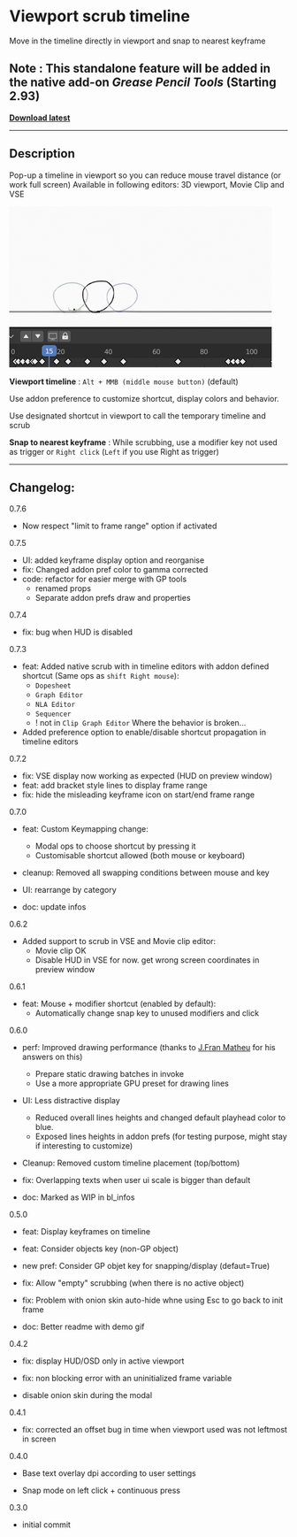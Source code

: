 # Viewport scrub timeline

Move in the timeline directly in viewport and snap to nearest keyframe

## Note : This standalone feature will be added in the native add-on _Grease Pencil Tools_ (Starting 2.93)

**[Download latest](https://github.com/Pullusb/viewport_timeline_scrub/archive/main.zip)**

<!-- ### [Demo Youtube]() -->

---  

## Description

Pop-up a timeline in viewport so you can reduce mouse travel distance (or work full screen)
Available in following editors: 3D viewport, Movie Clip and VSE

![Viewport scrubbing in time](https://github.com/Pullusb/images_repo/raw/master/Bl_scrub_timeline_preview.gif)

**Viewport timeline** : `Alt + MMB (middle mouse button)` (default)

Use addon preference to customize shortcut, display colors and behavior.

Use designated shortcut in viewport to call the temporary timeline and scrub

**Snap to nearest keyframe** : While scrubbing, use a modifier key not used as trigger or `Right click` (`Left` if you use Right as trigger)


---


<!-- - question
Other:
Should it disable onion skin like normal scrubbing does
Should it pause playback launched during play (and keep stop after) ?
Snap on key by default ?

- drawbacks
add an undo step containing timeline move. If not, a ctrl+Z after a new stroke move back timeline)

### TODO


- HUD: add source frame as text ? (tested... too much information on screen)

-- ideas
- Use directly color from the theme (mainly for cursor user cursor)

- Weird idea : Use also in timeline editor editors with a per editor behavior (difficult to find a cross editor shortcuts):
  - on 3D view (active layer key only)
  - on GP dopesheet : all layers keys (or only active same as above)
  - on object dopesheet : considering all object keys

Done:
- OK vertical thin line for current position
- OK snap to showed keyframe
- OK show text
- OK prefs to customize color appeareance
- OK add frame offset value as text
- OK prefs conditions to activate only parts of HUD
- OK reduce size of frame lines
- OK Change default color
- OK Display marks for start and end
-->

<!-- allowed_key = ('NONE', 'LEFTMOUSE', 'MIDDLEMOUSE', 'RIGHTMOUSE', 'BUTTON4MOUSE', 'BUTTON5MOUSE', 'BUTTON6MOUSE', 'BUTTON7MOUSE', 'PEN', 'ERASER', 'MOUSEMOVE', 'INBETWEEN_MOUSEMOVE', 'TRACKPADPAN', 'TRACKPADZOOM', 'MOUSEROTATE', 'MOUSESMARTZOOM', 'WHEELUPMOUSE', 'WHEELDOWNMOUSE', 'WHEELINMOUSE', 'WHEELOUTMOUSE', 'EVT_TWEAK_L', 'EVT_TWEAK_M', 'EVT_TWEAK_R', 'A', 'B', 'C', 'D', 'E', 'F', 'G', 'H', 'I', 'J', 'K', 'L', 'M', 'N', 'O', 'P', 'Q', 'R', 'S', 'T', 'U', 'V', 'W', 'X', 'Y', 'Z', 'ZERO', 'ONE', 'TWO', 'THREE', 'FOUR', 'FIVE', 'SIX', 'SEVEN', 'EIGHT', 'NINE', 'LEFT_CTRL', 'LEFT_ALT', 'LEFT_SHIFT', 'RIGHT_ALT', 'RIGHT_CTRL', 'RIGHT_SHIFT', 'OSKEY', 'APP', 'GRLESS', 'ESC', 'TAB', 'RET', 'SPACE', 'LINE_FEED', 'BACK_SPACE', 'DEL', 'SEMI_COLON', 'PERIOD', 'COMMA', 'QUOTE', 'ACCENT_GRAVE', 'MINUS', 'PLUS', 'SLASH', 'BACK_SLASH', 'EQUAL', 'LEFT_BRACKET', 'RIGHT_BRACKET', 'LEFT_ARROW', 'DOWN_ARROW', 'RIGHT_ARROW', 'UP_ARROW', 'NUMPAD_2', 'NUMPAD_4', 'NUMPAD_6', 'NUMPAD_8', 'NUMPAD_1', 'NUMPAD_3', 'NUMPAD_5', 'NUMPAD_7', 'NUMPAD_9', 'NUMPAD_PERIOD', 'NUMPAD_SLASH', 'NUMPAD_ASTERIX', 'NUMPAD_0', 'NUMPAD_MINUS', 'NUMPAD_ENTER', 'NUMPAD_PLUS', 'F1', 'F2', 'F3', 'F4', 'F5', 'F6', 'F7', 'F8', 'F9', 'F10', 'F11', 'F12', 'F13', 'F14', 'F15', 'F16', 'F17', 'F18', 'F19', 'F20', 'F21', 'F22', 'F23', 'F24', 'PAUSE', 'INSERT', 'HOME', 'PAGE_UP', 'PAGE_DOWN', 'END', 'MEDIA_PLAY', 'MEDIA_STOP', 'MEDIA_FIRST', 'MEDIA_LAST', 'TEXTINPUT', 'WINDOW_DEACTIVATE', 'TIMER', 'TIMER0', 'TIMER1', 'TIMER2', 'TIMER_JOBS', 'TIMER_AUTOSAVE', 'TIMER_REPORT', 'TIMERREGION', 'NDOF_MOTION', 'NDOF_BUTTON_MENU', 'NDOF_BUTTON_FIT', 'NDOF_BUTTON_TOP', 'NDOF_BUTTON_BOTTOM', 'NDOF_BUTTON_LEFT', 'NDOF_BUTTON_RIGHT', 'NDOF_BUTTON_FRONT', 'NDOF_BUTTON_BACK', 'NDOF_BUTTON_ISO1', 'NDOF_BUTTON_ISO2', 'NDOF_BUTTON_ROLL_CW', 'NDOF_BUTTON_ROLL_CCW', 'NDOF_BUTTON_SPIN_CW', 'NDOF_BUTTON_SPIN_CCW', 'NDOF_BUTTON_TILT_CW', 'NDOF_BUTTON_TILT_CCW', 'NDOF_BUTTON_ROTATE', 'NDOF_BUTTON_PANZOOM', 'NDOF_BUTTON_DOMINANT', 'NDOF_BUTTON_PLUS', 'NDOF_BUTTON_MINUS', 'NDOF_BUTTON_ESC', 'NDOF_BUTTON_ALT', 'NDOF_BUTTON_SHIFT', 'NDOF_BUTTON_CTRL', 'NDOF_BUTTON_1', 'NDOF_BUTTON_2', 'NDOF_BUTTON_3', 'NDOF_BUTTON_4', 'NDOF_BUTTON_5', 'NDOF_BUTTON_6', 'NDOF_BUTTON_7', 'NDOF_BUTTON_8', 'NDOF_BUTTON_9', 'NDOF_BUTTON_10', 'NDOF_BUTTON_A', 'NDOF_BUTTON_B', 'NDOF_BUTTON_C', 'ACTIONZONE_AREA', 'ACTIONZONE_REGION', 'ACTIONZONE_FULLSCREEN') -->


## Changelog:

0.7.6

- Now respect "limit to frame range" option if activated

0.7.5

- UI: added keyframe display option and reorganise
- fix: Changed addon pref color to gamma corrected
- code: refactor for easier merge with GP tools
  - renamed props
  - Separate addon prefs draw and properties


0.7.4

- fix: bug when HUD is disabled

0.7.3

- feat: Added native scrub with in timeline editors with addon defined shortcut (Same ops as `shift Right mouse`):
  - `Dopesheet`
  - `Graph Editor`
  - `NLA Editor`
  - `Sequencer`
  - ! not in `Clip Graph Editor` Where the behavior is broken...
- Added preference option to enable/disable shortcut propagation in timeline editors

0.7.2

- fix: VSE display now working as expected (HUD on preview window)
- feat: add bracket style lines to display frame range
- fix: hide the misleading keyframe icon on start/end frame range

0.7.0

- feat: Custom Keymapping change:
  - Modal ops to choose shortcut by pressing it
  - Customisable shortcut allowed (both mouse or keyboard)

- cleanup: Removed all swapping conditions between mouse and key

- UI: rearrange by category

- doc: update infos

0.6.2

- Added support to scrub in VSE and Movie clip editor:
  - Movie clip OK
  - Disable HUD in VSE for now. get wrong screen coordinates in preview window

0.6.1

- feat: Mouse + modifier shortcut (enabled by default):
  - Automatically change snap key to unused modifiers and click

0.6.0

- perf: Improved drawing performance (thanks to [J.Fran Matheu](https://twitter.com/jfranmatheu) for his answers on this)
  - Prepare static drawing batches in invoke
  - Use a more appropriate GPU preset for drawing lines

- UI: Less distractive display 
  - Reduced overall lines heights and changed default playhead color to blue.
  - Exposed lines heights in addon prefs (for testing purpose, might stay if interesting to customize)

- Cleanup: Removed custom timeline placement (top/bottom)

- fix: Overlapping texts when user ui scale is bigger than default

- doc: Marked as WIP in bl_infos


0.5.0

- feat: Display keyframes on timeline

- feat: Consider objects key (non-GP object)

- new pref: Consider GP objet key for snapping/display (defaut=True)

- fix: Allow "empty" scrubbing (when there is no active object)

- fix: Problem with onion skin auto-hide whne using Esc to go back to init frame

- doc: Better readme with demo gif

0.4.2

- fix: display HUD/OSD only in active viewport

- fix: non blocking error with an uninitialized frame variable

- disable onion skin during the modal

0.4.1

- fix: corrected an offset bug in time when viewport used was not leftmost in screen

0.4.0

- Base text overlay dpi according to user settings

- Snap mode on left click + continuous press

0.3.0

- initial commit
